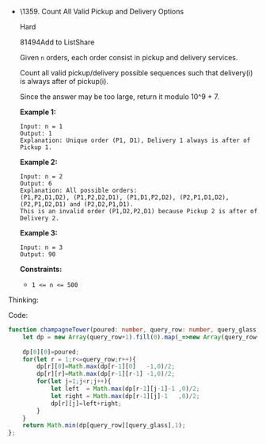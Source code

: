 - \1359. Count All Valid Pickup and Delivery Options

  Hard

  81494Add to ListShare

  Given `n` orders, each order consist in pickup and delivery services. 

  Count all valid pickup/delivery possible sequences such that delivery(i) is always after of pickup(i). 

  Since the answer may be too large, return it modulo 10^9 + 7.

   

  **Example 1:**

  ```
  Input: n = 1
  Output: 1
  Explanation: Unique order (P1, D1), Delivery 1 always is after of Pickup 1.
  ```

  **Example 2:**

  ```
  Input: n = 2
  Output: 6
  Explanation: All possible orders: 
  (P1,P2,D1,D2), (P1,P2,D2,D1), (P1,D1,P2,D2), (P2,P1,D1,D2), (P2,P1,D2,D1) and (P2,D2,P1,D1).
  This is an invalid order (P1,D2,P2,D1) because Pickup 2 is after of Delivery 2.
  ```

  **Example 3:**

  ```
  Input: n = 3
  Output: 90
  ```

   

  **Constraints:**

  - `1 <= n <= 500`



Thinking: 



Code:

```typescript
function champagneTower(poured: number, query_row: number, query_glass: number): number {
    let dp = new Array(query_row+1).fill(0).map(_=>new Array(query_row+1));
    
    dp[0][0]=poured;
    for(let r = 1;r<=query_row;r++){
        dp[r][0]=Math.max(dp[r-1][0]   -1,0)/2;
        dp[r][r]=Math.max(dp[r-1][r-1] -1,0)/2;
        for(let j=1;j<r;j++){
            let left  = Math.max(dp[r-1][j-1]-1 ,0)/2;
            let right = Math.max(dp[r-1][j]-1   ,0)/2;
            dp[r][j]=left+right;
        }
    }
    return Math.min(dp[query_row][query_glass],1);
};
```

